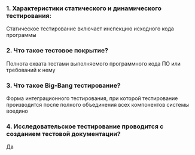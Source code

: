 ### 1. Характеристики статического и динамического тестирования:
Статическое тестирование включает инспекцию исходного кода программы
### 2. Что такое тестовое покрытие? 
Полнота охвата тестами выполняемого программного кода ПО или требований к нему
### 3. Что такое Big-Bang тестирование? 
Форма интеграционного тестирования, при которой тестирование производится после полного объединения всех компонентов системы воедино
### 4. Исследовательское тестирование проводится с созданием тестовой документации? 
Да
